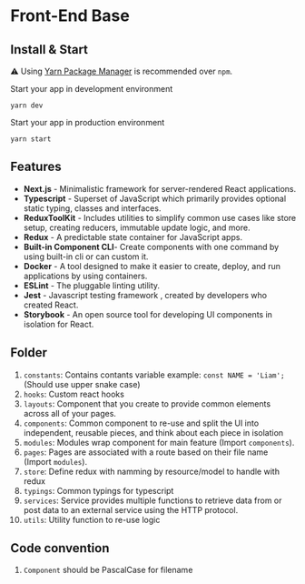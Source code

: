 # Front-End Base


## Install & Start

⚠️  Using  [Yarn Package Manager](https://yarnpkg.com/)  is recommended over  `npm`.

Start your app in development environment

    yarn dev

Start your app in production environment

    yarn start

## Features

- **Next.js**  - Minimalistic framework for server-rendered React applications.
- **Typescript**  - Superset of JavaScript which primarily provides optional static typing, classes and interfaces.
- **ReduxToolKit** - Includes utilities to simplify common use cases like store setup, creating reducers, immutable update logic, and more.
- **Redux**  - A predictable state container for JavaScript apps.
- **Built-in Component CLI**- Create components with one command by using built-in cli or can custom it.
- **Docker**  - A tool designed to make it easier to create, deploy, and run applications by using containers.
- **ESLint**  - The pluggable linting utility.
- **Jest**  - Javascript testing framework , created by developers who created React.
- **Storybook**  - An open source tool for developing UI components in isolation for React.

## Folder

1. `constants`: Contains contants variable example: `const NAME = 'Liam';` (Should use upper snake case)
2. `hooks`: Custom react hooks
3. `layouts`: Component that you create to provide common elements across all of your pages.
4. `components`: Common component to re-use and split the UI into independent, reusable pieces, and think about each piece in isolation
5. `modules`: Modules wrap component for main feature (Import `components`).
6. `pages`: Pages are associated with a route based on their file name (Import `modules`).
7. `store`: Define redux with namming by resource/model to handle with redux
8. `typings`: Common typings for typescript
9.  `services`: Service provides multiple functions to retrieve data from or post data to an external service using the HTTP protocol.
10. `utils`: Utility function to re-use logic

## Code convention
1. `Component` should be PascalCase for filename

